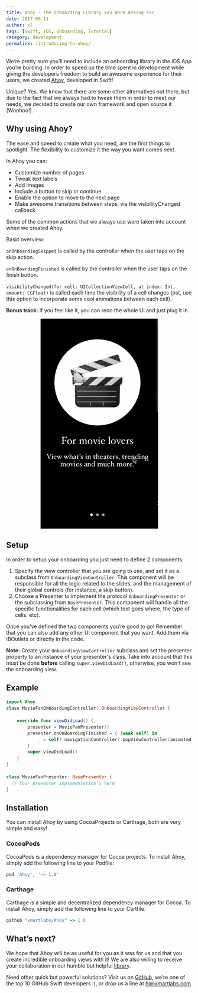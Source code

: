```yaml
---
title: Ahoy - The Onboarding Library You Were Asking For
date: 2017-09-11
author: xl
tags: [Swift, iOS, Onboarding, Tutorial]
category: development
permalink: /introducing-to-ahoy/
---
```


We’re pretty sure you’ll need to include an onboarding library in the iOS App you’re building. In order to speed up the time spent in development while giving the developers freedom to build an awesome experience for their users, we created [Ahoy](https://github.com/xmartlabs/Ahoy), developed in Swift!

Unique?
Yes. We know that there are some other alternatives out there, but due to the fact that we always had to tweak them in order to meet our needs, we decided to create our own framework and open source it (Woohoo!).

## Why using Ahoy?

The ease and speed to create what you need, are the first things to spotlight.
The flexibility to customize it the way you want comes next.

In Ahoy you can:

- Customize number of pages
- Tweak text labels
- Add images
- Include a button to skip or continue
- Enable the option to move to the next page
- Make awesome transitions between steps, via the visibilityChanged callback

Some of the common actions that we always use were taken into account when we created Ahoy.

Basic overview:

`onOnboardingSkipped` is called by the controller when the user taps on the skip action.

`onOnBoardingFinished` is called by the controller when the user taps on the finish button.

`visibilityChanged(for cell: UICollectionViewCell, at index: Int, amount: CGFloat)` is called each time the visibility of a cell changes (pst, use this option to incorporate some cool animations between each cell).

**Bonus track:** if you feel like it, you can redo the whole UI and just plug it in.

<p align='center'>
  <img src='https://raw.githubusercontent.com/xmartlabs/Ahoy/master/movie.gif' alt='Ahoy in action!'/>
</p>

## Setup

In order to setup your onboarding you just need to define 2 components:

1. Specify the view controller that you are going to use, and set it as a subclass from `OnboardingViewController`.
   This component will be responsible for all the logic related to the slides, and the management of their global controls (for instance, a skip button).
2. Choose a Presenter to implement the protocol `OnboardingPresenter` or the subclassing from `BasePresenter`.
   This component will handle all the specific functionalities for each cell (which text goes where, the type of cells, etc).

Once you’ve defined the two components you’re good to go! Remember that you can also add any other UI component that you want. Add them via IBOutlets or directly in the code.

**Note:** Create your `OnboardingViewController` subclass and set the presenter property to an instance of your presenter's class. Take into account that this must be done **before** calling `super.viewDidLoad()`, otherwise, you won't see the onboarding view.

## Example

```swift
import Ahoy
class MovieFanOnboardingController: OnboardingViewController {

    override func viewDidLoad() {
        presenter = MovieFanPresenter()
        presenter.onOnBoardingFinished = { [weak self] in
            _ = self?.navigationController?.popViewController(animated: true)
        }
        super.viewDidLoad()
    }
}

class MovieFanPresenter: BasePresenter {
  // Your presenter implementation's here
}
```

## Installation

You can install Ahoy by using CocoaProjects or Carthage, both are very simple and easy!

### CocoaPods

CocoaPods is a dependency manager for Cocoa projects.
To install Ahoy, simply add the following line to your Podfile:

```ruby
pod 'Ahoy', '~> 1.0'
```

### Carthage

Carthage is a simple and decentralized dependency manager for Cocoa.
To install Ahoy, simply add the following line to your Cartfile:

```ruby
github "xmartlabs/Ahoy" ~> 1.0
```

## What’s next?

We hope that Ahoy will be as useful for you as it was for us and that you create incredible onboarding views with it! We are also willing to receive your collaboration in our humble but helpful [library](https://github.com/xmartlabs/Ahoy).

Need other quick but powerful solutions?
Visit us on [GitHub](https://github.com/xmartlabs), we’re one of the top 10 GitHub Swift developers :), or drop us a line at <a href="mailto:hi@xmartlabs.com">hi@xmartlabs.com</a>
